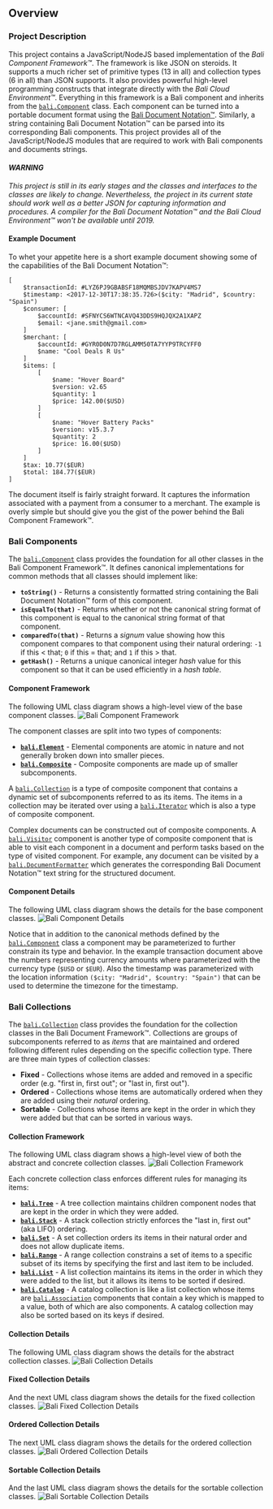 ## Overview

### Project Description
This project contains a JavaScript/NodeJS based implementation of the _Bali Component Framework™_. The framework is like JSON on steroids. It supports a much richer set of primitive types (13 in all) and collection types (6 in all) than JSON supports. It also provides powerful high-level programming constructs that integrate directly with the _Bali Cloud Environment™_. Everything in this framework is a Bali component and inherits from the [`bali.Component`](https://github.com/craterdog-bali/js-bali-document-framework/blob/master/src/abstractions/Component.js) class. Each component can be turned into a portable document format using the [Bali Document Notation™](https://github.com/craterdog-bali/bali-project-documentation/wiki/The-Bali-Reference-Guide:-Part-I). Similarly, a string containing Bali Document Notation™ can be parsed into its corresponding Bali components. This project provides all of the JavaScript/NodeJS modules that are required to work with Bali components and documents strings.

#### _WARNING_
_This project is still in its early stages and the classes and interfaces to the classes are likely to change. Nevertheless, the project in its current state should work well as a better JSON for capturing information and procedures. A compiler for the Bali Document Notation™ and the Bali Cloud Environment™ won't be available until 2019._

#### Example Document
To whet your appetite here is a short example document showing some of the capabilities of the Bali Document Notation™:
```
[
    $transactionId: #LYZ6PJ9GBABSF18MQMBSJDV7KAPV4MS7
    $timestamp: <2017-12-30T17:38:35.726>($city: "Madrid", $country: "Spain")
    $consumer: [
        $accountId: #SFNYCS6WTNCAVQ43DDS9HQJQX2A1XAPZ
        $email: <jane.smith@gmail.com>
    ]
    $merchant: [
        $accountId: #GYR0D0N7D7RGLAMM50TA7YYP9TRCYFF0
        $name: "Cool Deals R Us"
    ]
    $items: [
        [
            $name: "Hover Board"
            $version: v2.65
            $quantity: 1
            $price: 142.00($USD)
        ]
        [
            $name: "Hover Battery Packs"
            $version: v15.3.7
            $quantity: 2
            $price: 16.00($USD)
        ]
    ]
    $tax: 10.77($EUR)
    $total: 184.77($EUR)
]
```

The document itself is fairly straight forward. It captures the information associated with a payment from a consumer to a merchant. The example is overly simple but should give you the gist of the power behind the Bali Component Framework™.

### Bali Components
The [`bali.Component`](https://github.com/craterdog-bali/js-bali-document-framework/blob/master/src/abstractions/Component.js) class provides the foundation for all other classes in the Bali Component Framework™. It defines canonical implementations for common methods that all classes should implement like:
 * **`toString()`** - Returns a consistently formatted string containing the Bali Document Notation™ form of this component.
 * **`isEqualTo(that)`** - Returns whether or not the canonical string format of this component is equal to the canonical string format of that component.
 * **`comparedTo(that)`** - Returns a _signum_ value showing how this component compares to that component using their natural ordering: `-1` if this < that; `0` if this = that; and `1` if this > that.
 * **`getHash()`** - Returns a unique canonical integer _hash_ value for this component so that it can be used efficiently in a _hash table_.

#### Component Framework
The following UML class diagram shows a high-level view of the base component classes.
![Bali Component Framework](https://raw.githubusercontent.com/craterdog-bali/js-bali-document-framework/master/docs/images/Bali%20Component%20Framework.png)

The component classes are split into two types of components:
 * [**`bali.Element`**](https://https://github.com/craterdog-bali/js-bali-document-framework/blob/master/src/abstractions/Element.js) - Elemental components are atomic in nature and not generally broken down into smaller pieces.
 * [**`bali.Composite`**](https://github.com/craterdog-bali/js-bali-document-framework/blob/master/src/abstractions/Composite.js) - Composite components are made up of smaller subcomponents.
 
 A [`bali.Collection`](https://github.com/craterdog-bali/js-bali-document-framework/blob/master/src/abstractions/Collection.js) is a type of composite component that contains a dynamic set of subcomponents referred to as its items. The items in a collection may be iterated over using a [`bali.Iterator`](https://raw.githubusercontent.com/craterdog-bali/js-bali-document-framework/master/src/composites/Iterator.js) which is also a type of composite component.
 
Complex documents can be constructed out of composite components. A [`bali.Visitor`](https://github.com/craterdog-bali/js-bali-document-framework/blob/master/src/abstractions/Visitor.js) component is another type of composite component that is able to visit each component in a document and perform tasks based on the type of visited component. For example, any document can be visited by a [`bali.DocumentFormatter`](https://github.com/craterdog-bali/js-bali-document-framework/blob/master/src/utilities/DocumentFormatter.js) which generates the corresponding Bali Document Notation™ text string for the structured document.

#### Component Details
The following UML class diagram shows the details for the base component classes.
![Bali Component Details](https://raw.githubusercontent.com/craterdog-bali/js-bali-document-framework/master/docs/images/Bali%20Component%20Details.png)

Notice that in addition to the canonical methods defined by the [`bali.Component`](https://raw.githubusercontent.com/craterdog-bali/js-bali-document-framework/master/src/abstractions/Component.js) class a component may be parameterized to further constrain its type and behavior. In the example transaction document above the numbers representing currency amounts where parameterized with the currency type (`$USD` or `$EUR`). Also the timestamp was parameterized with the location information `($city: "Madrid", $country: "Spain")` that can be used to determine the timezone for the timestamp.

### Bali Collections
The [`bali.Collection`](https://github.com/craterdog-bali/js-bali-document-framework/blob/master/src/abstractions/Collection.js) class provides the foundation for the collection classes in the Bali Document Framework™. Collections are groups of subcomponents referred to as _items_ that are maintained and ordered following different rules depending on the specific collection type. There are three main types of collection classes:
 * **Fixed** - Collections whose items are added and removed in a specific order (e.g. "first in, first out"; or "last in, first out").
 * **Ordered** - Collections whose items are automatically ordered when they are added using their _natural_ ordering.
 * **Sortable** - Collections whose items are kept in the order in which they were added but that can be sorted in various ways.

#### Collection Framework
The following UML class diagram shows a high-level view of both the abstract and concrete collection classes.
![Bali Collection Framework](https://raw.githubusercontent.com/craterdog-bali/js-bali-document-framework/master/docs/images/Bali%20Collection%20Framework.png)

Each concrete collection class enforces different rules for managing its items:
 * [**`bali.Tree`**](https://https://github.com/craterdog-bali/js-bali-document-framework/blob/master/src/composites/Tree.js) - A tree collection maintains children component nodes that are kept in the order in which they were added.
 * [**`bali.Stack`**](https://github.com/craterdog-bali/js-bali-document-framework/blob/master/src/composites/Stack.js) - A stack collection strictly enforces the "last in, first out" (aka LIFO) ordering.
 * [**`bali.Set`**](https://github.com/craterdog-bali/js-bali-document-framework/blob/master/src/composites/Set.js) - A set collection orders its items in their natural order and does not allow duplicate items.
 * [**`bali.Range`**](https://github.com/craterdog-bali/js-bali-document-framework/blob/master/src/composites/Range.js) - A range collection constrains a set of items to a specific subset of its items by specifying the first and last item to be included.
 * [**`bali.List`**](https://github.com/craterdog-bali/js-bali-document-framework/blob/master/src/composites/List.js) - A list collection maintains its items in the order in which they were added to the list, but it allows its items to be sorted if desired.
 * [**`bali.Catalog`**](https://github.com/craterdog-bali/js-bali-document-framework/blob/master/src/composites/Catalog.js) - A catalog collection is like a list collection whose items are [`bali.Association`](https://github.com/craterdog-bali/js-bali-document-framework/blob/master/src/composites/Association.js) components that contain a key which is mapped to a value, both of which are also components. A catalog collection may also be sorted based on its keys if desired.

#### Collection Details
The following UML class diagram shows the details for the abstract collection classes.
![Bali Collection Details](https://raw.githubusercontent.com/craterdog-bali/js-bali-document-framework/master/docs/images/Bali%20Collection%20Details.png)

#### Fixed Collection Details
And the next UML class diagram shows the details for the fixed collection classes.
![Bali Fixed Collection Details](https://raw.githubusercontent.com/craterdog-bali/js-bali-document-framework/master/docs/images/Bali%20Fixed%20Collection%20Details.png)

#### Ordered Collection Details
The next UML class diagram shows the details for the ordered collection classes.
![Bali Ordered Collection Details](https://raw.githubusercontent.com/craterdog-bali/js-bali-document-framework/master/docs/images/Bali%20Ordered%20Collection%20Details.png)

#### Sortable Collection Details
And the last UML class diagram shows the details for the sortable collection classes.
![Bali Sortable Collection Details](https://raw.githubusercontent.com/craterdog-bali/js-bali-document-framework/master/docs/images/Bali%20Sortable%20Collection%20Details.png)

